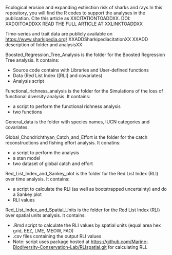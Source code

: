Ecological erosion and expanding extinction risk of sharks and rays
In this repository, you will find the R codes to support the analyses in the publication.
Cite this article as XXCITATIONTOADDXX. DOI: XXDOITOADDXX READ THE FULL ARTICLE AT XXLINKTOADDXX

Time-series and trait data are publicly available on https://www.sharkipedia.org/ XXADDSharkipediacitationXX
XXADD description of folder and analysisXX



Boosted_Regression_Tree_Analysis is the folder for the Boosted Regression Tree analysis. It contains:
- Source code contains with Libraries and User-defined functions
- Data (Red List Index ([RLI] and covariates)
- Analysis script

Functional_richness_analysis is the folder for the Simulations of the loss of functional diversity analysis. It contains:
- a script to perform the functional richness analysis
- two functions

General_data is the folder with species names, IUCN categories and covariates.

Global_Chondrichthyan_Catch_and_Effort is the folder for the catch reconstructions and fishing effort analysis. It conatins:
- a script to perform the analysis
- a stan model
- two dataset of global catch and effort

Red_List_Index_and_Sankey_plot is the folder for the Red List Index (RLI) over time analysis. It contains:
- a script to calculate the RLI (as well as bootstrapped uncertainty) and do a Sankey plot
- RLI values

Red_List_Index_and_Spatial_Units is the folder for the Red List Index (RLI) over spatial units analysis. It contains:
- .Rmd script to calculate the RLI values by spatial units (equal area hex grid, EEZ, LME, MEOW, FAO)
- .csv files containing the output RLI values 
- Note: script uses package hosted at https://github.com/Marine-Biodiversity-Conservation-Lab/RLIspatial.git for calculating RLI. 
